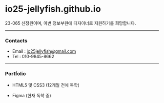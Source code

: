 # io25-jellyfish.github.io
23-065 신정원이며, 이번 정보부원에 디자이너로 지원하기를 희망합니다.

* * *
### Contacts
- Email : io25jellyfish@gmail.com
- Tel : 010-9845-8662
  
* * *
### Portfolio
- HTML5 및 CSS3 (12개월 전에 독학)

- Figma (현재 독학 중)
